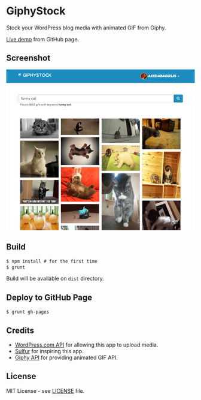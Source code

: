 GiphyStock
==========

Stock your WordPress blog media with animated GIF from Giphy.

[Live demo](http://gedex.web.id/GiphyStock) from GitHub page.

## Screenshot

<img src="./img/screenshot.png" alt="Screenshot">

## Build

```
$ npm install # for the first time
$ grunt
```

Build will be available on `dist` directory.

## Deploy to GitHub Page

```
$ grunt gh-pages
```

## Credits

* [WordPress.com API](https://developer.wordpress.com/docs/api/) for allowing this app to upload media.
* [Sulfur](https://github.com/Automattic/sulfur) for inspiring this app.
* [Giphy API](https://github.com/Giphy/GiphyAPI) for providing animated GIF API.

## License

MIT License - see [LICENSE](./LICENSE) file.

